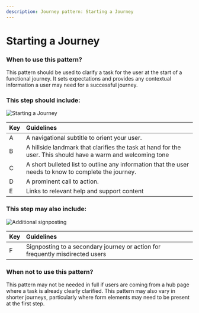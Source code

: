 ```yaml
---
description: Journey pattern: Starting a Journey
---
```


# Starting a Journey

### When to use this pattern?  

This pattern should be used to clarify a task for the user at the start of a functional journey. It sets expectations and provides any contextual information a user may need for a successful journey. 
 
### This step should include:  

![Starting a Journey](https://user-images.githubusercontent.com/3082819/82550706-e33add80-9b56-11ea-80d9-1fbc03c1403d.png)

| Key | Guidelines |
| :--- | :--- |
| A | A navigational subtitle to orient your user. |
| B | A hillside landmark that clarifies the task at hand for the user. This should have a warm and welcoming tone |
| C | A short bulleted list to outline any information that the user needs to know to complete the journey. |
| D | A prominent call to action. |
| E | Links to relevant help and support content | 
 
### This step may also include: 

![Additional signposting](https://user-images.githubusercontent.com/3082819/82550723-e930be80-9b56-11ea-8294-e4d1bdb5c09d.png)

| Key | Guidelines |
| :--- | :--- |
| F | Signposting to a secondary journey or action for frequently misdirected users  |  


### When not to use this pattern?  

This pattern may not be needed in full if users are coming from a hub page where a task is already clearly clarified. This pattern may also vary in shorter journeys, particularly where form elements may need to be present at the first step.






